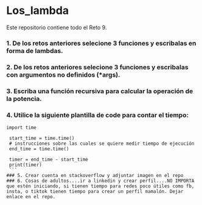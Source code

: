 # Los_lambda
Este repositorio contiene todo el Reto 9.
### 1. De los retos anteriores selecione 3 funciones y escribalas en forma de lambdas.
### 2. De los retos anteriores selecione 3 funciones y escribalas con argumentos no definidos (*args).
### 3. Escriba una función recursiva para calcular la operación de la potencia.
### 4. Utilice la siguiente plantilla de code para contar el tiempo:
   ```pseudocode
   import time

    start_time = time.time()
    # instrucciones sobre las cuales se quiere medir tiempo de ejecución
    end_time = time.time()

    timer = end_time - start_time
    print(timer)
    ```
### 5. Crear cuenta en stackoverflow y adjuntar imagen en el repo
### 6. Cosas de adultos....ir a linkedin y crear perfil....NO IMPORTA que estén iniciando, si tienen tiempo para redes poco útiles como fb, insta, o tiktok tienen tiempo para crear un perfil mamalón. Dejar enlace en el repo.

